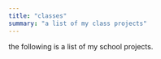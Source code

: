 ```yaml
---
title: "classes"
summary: "a list of my class projects"
---
```

the following is a list of my school projects.
